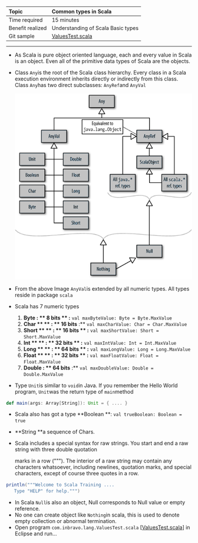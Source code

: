 | Topic | Common types in Scala |
| :--- | :--- |
| Time required | 15 minutes |
| Benefit realized | Understanding of Scala Basic types |
| Git sample | [ValuesTest.scala](https://github.com/inbravo/scala-src/blob/master/src/main/scala/com/inbravo/lang/ValuesTest.scala) |

---

* As Scala is pure object oriented language, each and every value in Scala is an object. Even all of the primitive data types of Scala are the objects.

* Class `Any`is the root of the Scala class hierarchy. Every class in a Scala execution environment inherits directly or indirectly from this class. Class `Any`has two direct subclasses: `AnyRef`and `AnyVal`

  ![](/assets/types.png)

* From the above Image `AnyVal`is extended by all numeric types. All types reside in package `scala`

* Scala has 7 numeric types  
  1. **Byte     : ** 8 bits  **  :**   `val maxByteValue: Byte = Byte.MaxValue`  
  2. **Char **  **  : ** 16 bits**  :**   `val maxCharValue: Char = Char.MaxValue`  
  3. **Short **  ** : ** 16 bits ** :**   `val maxShortValue: Short = Short.MaxValue`  
  4. **Int **  **      : ** 32 bits ** :**   `val maxIntValue: Int = Int.MaxValue`  
  5. **Long **  **  : ** 64 bits ** :**   `val maxLongValue: Long = Long.MaxValue`  
  6. **Float **  **  : ** 32 bits ** :**   `val maxFloatValue: Float = Float.MaxValue`  
  7. **Double  : ** 64 bits**  :**   `val maxDoubleValue: Double = Double.MaxValue`

* Type `Unit`is similar to `void`in Java. If you remember the Hello World program, `Unit`was the return type of `main`method

```scala
def main(args: Array[String]): Unit = { .... }
```

* Scala also has got a type **Boolean **:    `val trueBoolean: Boolean = true`

* **String **a sequence of Chars.

* Scala includes a special syntax
   for raw strings. You start and end a raw string with three double quotation

  marks in a row \("""\). The interior of a raw string may contain any characters
   whatsoever, including newlines, quotation marks, and special characters, except
   of course three quotes in a row.

```scala
println("""Welcome to Scala Training ....
   Type "HELP" for help.""")
```

*  In Scala `Null`is also an object, Null corresponds to Null value or empty reference.
* No one can create object like `Nothing`in scala, this is used to denote empty collection or abnormal termination.
* Open program `com.inbravo.lang.ValuesTest.scala` \[[ValuesTest.scala](https://github.com/inbravo/scala-src/blob/master/src/main/scala/com/inbravo/lang/ValuesTest.scala)\] in Eclipse and run...



